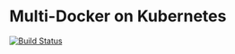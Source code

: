 # Multi-Docker on Kubernetes

[![Build Status](https://travis-ci.com/plorent/multi-docker.svg?branch=develop)](https://travis-ci.com/plorent/multi-docker)
